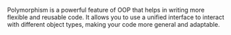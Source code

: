 Polymorphism is a powerful feature of OOP that helps in writing more flexible and reusable code.
It allows you to use a unified interface to interact with different object types,
making your code more general and adaptable.
